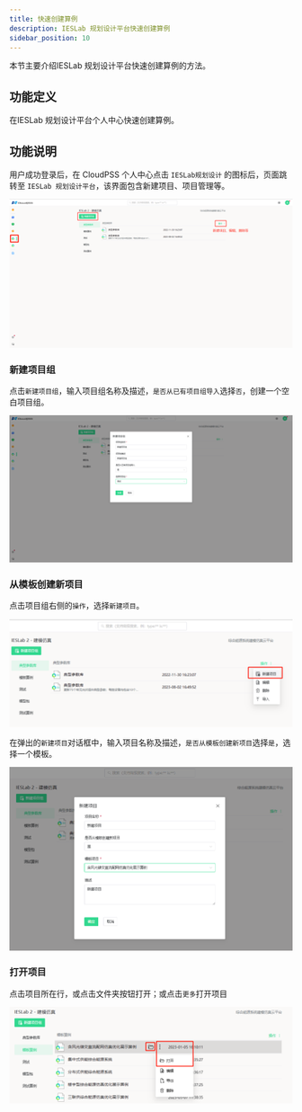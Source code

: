 ```yaml
---
title: 快速创建算例
description: IESLab 规划设计平台快速创建算例
sidebar_position: 10
---
```


本节主要介绍IESLab 规划设计平台快速创建算例的方法。

## 功能定义

在IESLab 规划设计平台个人中心快速创建算例。


## 功能说明

用户成功登录后，在 CloudPSS 个人中心点击 `IESLab规划设计` 的图标后，页面跳转至 `IESLab 规划设计平台`，该界面包含新建项目、项目管理等。

![个人中心](./center.png "个人中心")


### 新建项目组

点击`新建项目组`，输入项目组名称及描述，`是否从已有项目组导入`选择`否`，创建一个空白项目组。

![新建项目组](./newprofilo.png "新建项目组")

### 从模板创建新项目

点击项目组右侧的`操作`，选择`新建项目`。

![新建项目](./new.png "新建项目")


在弹出的`新建项目`对话框中，输入项目名称及描述，`是否从模板创建新项目`选择`是`，选择一个模板。

![从模板创建新项目](./new1.png "从模板创建新项目")

### 打开项目

点击项目所在行，或点击文件夹按钮打开；或点击`更多`打开项目

![打开项目](./open.png "打开项目")